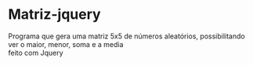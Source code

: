 # Matriz-jquery
 Programa que gera uma matriz 5x5 de números aleatórios, possibilitando ver o maior, menor, soma e a media                                        
 feito com Jquery
